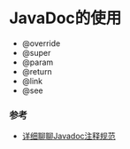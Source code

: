 # JavaDoc的使用

* @override
* @super
* @param
* @return
* @link
* @see


### 参考
* [详细聊聊Javadoc注释规范](https://blog.csdn.net/garfielder007/article/details/54959597)